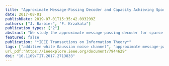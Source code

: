 ```yaml
---
title: "Approximate Message-Passing Decoder and Capacity Achieving Sparse Superposition Codes"
date: 2017-08-01
publishDate: 2019-07-01T15:35:42.093299Z
authors: ["J. Barbier", "F. Krzakala"]
publication_types: ["2"]
abstract: "We study the approximate message-passing decoder for sparse superposition coding on the additive white Gaussian noise channel and extend our preliminary work. We use heuristic statistical-physics-based tools, such as the cavity and the replica methods, for the statistical analysis of the scheme. While superposition codes asymptotically reach the Shannon capacity, we show that our iterative decoder is limited by a phase transition similar to the one that happens in low density parity check codes. We consider two solutions to this problem, that both allow to reach the Shannon capacity: 1) a power allocation strategy and 2) the use of spatial coupling, a novelty for these codes that appears to be promising. We present, in particular, simulations, suggesting that spatial coupling is more robust and allows for better reconstruction at finite code lengths. Finally, we show empirically that the use of a fast Hadamard-based operator allows for an efficient reconstruction, both in terms of computational time and memory, and the ability to deal with very large messages."
featured: false
publication: "*IEEE Transactions on Information Theory*"
tags: ["additive white Gaussian noise channel", "approximate message-passing", "AWGN channels", "capacity achieving", "channel coding", "Channel coding", "compressed sensing", "Compressed sensing", "Couplings", "Decoding", "error-correcting codes", "fast Hadamard operator", "fast Hadamard-based operator", "finite code length reconstruction", "Hadamard codes", "heuristic statistical-physics-based tools", "iterative decoder", "iterative decoding", "low density parity check codes", "message passing", "message-passing decoder", "parity check codes", "Parity check codes", "power allocation", "power allocation strategy", "replica analysis", "Resource management", "Shannon capacity", "sparse superposition codes", "Sparse superposition codes", "spatial coupling", "state evolution"]
url_pdf:"https://ieeexplore.ieee.org/document/7944629"
doi: "10.1109/TIT.2017.2713833"
---
```


